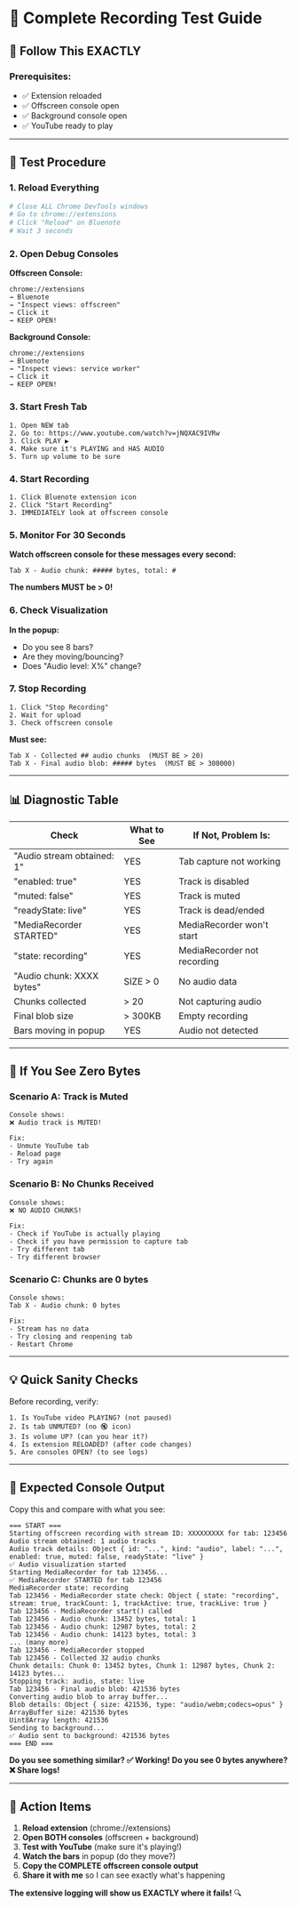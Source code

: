 # 🧪 Complete Recording Test Guide

## 🎯 Follow This EXACTLY

### Prerequisites:
- ✅ Extension reloaded
- ✅ Offscreen console open
- ✅ Background console open  
- ✅ YouTube ready to play

---

## 📝 Test Procedure

### 1. Reload Everything

```bash
# Close ALL Chrome DevTools windows
# Go to chrome://extensions
# Click "Reload" on Bluenote
# Wait 3 seconds
```

### 2. Open Debug Consoles

**Offscreen Console:**
```
chrome://extensions
→ Bluenote
→ "Inspect views: offscreen"
→ Click it
→ KEEP OPEN!
```

**Background Console:**
```
chrome://extensions
→ Bluenote  
→ "Inspect views: service worker"
→ Click it
→ KEEP OPEN!
```

### 3. Start Fresh Tab

```
1. Open NEW tab
2. Go to: https://www.youtube.com/watch?v=jNQXAC9IVRw
3. Click PLAY ▶️
4. Make sure it's PLAYING and HAS AUDIO
5. Turn up volume to be sure
```

### 4. Start Recording

```
1. Click Bluenote extension icon
2. Click "Start Recording"
3. IMMEDIATELY look at offscreen console
```

### 5. Monitor For 30 Seconds

**Watch offscreen console for these messages every second:**

```
Tab X - Audio chunk: ##### bytes, total: #
```

**The numbers MUST be > 0!**

### 6. Check Visualization

**In the popup:**
- Do you see 8 bars?
- Are they moving/bouncing?
- Does "Audio level: X%" change?

### 7. Stop Recording

```
1. Click "Stop Recording"
2. Wait for upload
3. Check offscreen console
```

**Must see:**
```
Tab X - Collected ## audio chunks  (MUST BE > 20)
Tab X - Final audio blob: ##### bytes  (MUST BE > 300000)
```

---

## 📊 Diagnostic Table

| Check | What to See | If Not, Problem Is: |
|-------|-------------|-------------------|
| "Audio stream obtained: 1" | YES | Tab capture not working |
| "enabled: true" | YES | Track is disabled |
| "muted: false" | YES | Track is muted |
| "readyState: live" | YES | Track is dead/ended |
| "MediaRecorder STARTED" | YES | MediaRecorder won't start |
| "state: recording" | YES | MediaRecorder not recording |
| "Audio chunk: XXXX bytes" | SIZE > 0 | No audio data |
| Chunks collected | > 20 | Not capturing audio |
| Final blob size | > 300KB | Empty recording |
| Bars moving in popup | YES | Audio not detected |

---

## 🚨 If You See Zero Bytes

### Scenario A: Track is Muted

```
Console shows:
❌ Audio track is MUTED!

Fix:
- Unmute YouTube tab
- Reload page
- Try again
```

### Scenario B: No Chunks Received

```
Console shows:
❌ NO AUDIO CHUNKS!

Fix:
- Check if YouTube is actually playing
- Check if you have permission to capture tab
- Try different tab
- Try different browser
```

### Scenario C: Chunks are 0 bytes

```
Console shows:
Tab X - Audio chunk: 0 bytes

Fix:
- Stream has no data
- Try closing and reopening tab
- Restart Chrome
```

---

## 💡 Quick Sanity Checks

Before recording, verify:

```
1. Is YouTube video PLAYING? (not paused)
2. Is tab UNMUTED? (no 🔇 icon)
3. Is volume UP? (can you hear it?)
4. Is extension RELOADED? (after code changes)
5. Are consoles OPEN? (to see logs)
```

---

## 📸 Expected Console Output

Copy this and compare with what you see:

```
=== START ===
Starting offscreen recording with stream ID: XXXXXXXXX for tab: 123456
Audio stream obtained: 1 audio tracks
Audio track details: Object { id: "...", kind: "audio", label: "...", enabled: true, muted: false, readyState: "live" }
✅ Audio visualization started
Starting MediaRecorder for tab 123456...
✅ MediaRecorder STARTED for tab 123456
MediaRecorder state: recording
Tab 123456 - MediaRecorder state check: Object { state: "recording", stream: true, trackCount: 1, trackActive: true, trackLive: true }
Tab 123456 - MediaRecorder start() called
Tab 123456 - Audio chunk: 13452 bytes, total: 1
Tab 123456 - Audio chunk: 12987 bytes, total: 2
Tab 123456 - Audio chunk: 14123 bytes, total: 3
... (many more)
Tab 123456 - MediaRecorder stopped
Tab 123456 - Collected 32 audio chunks
Chunk details: Chunk 0: 13452 bytes, Chunk 1: 12987 bytes, Chunk 2: 14123 bytes...
Stopping track: audio, state: live
Tab 123456 - Final audio blob: 421536 bytes
Converting audio blob to array buffer...
Blob details: Object { size: 421536, type: "audio/webm;codecs=opus" }
ArrayBuffer size: 421536 bytes
Uint8Array length: 421536
Sending to background...
✅ Audio sent to background: 421536 bytes
=== END ===
```

**Do you see something similar? ✅ Working!**
**Do you see 0 bytes anywhere? ❌ Share logs!**

---

## 🚀 Action Items

1. **Reload extension** (chrome://extensions)
2. **Open BOTH consoles** (offscreen + background)
3. **Test with YouTube** (make sure it's playing!)
4. **Watch the bars** in popup (do they move?)
5. **Copy the COMPLETE offscreen console output**
6. **Share it with me** so I can see exactly what's happening

**The extensive logging will show us EXACTLY where it fails!** 🔍

